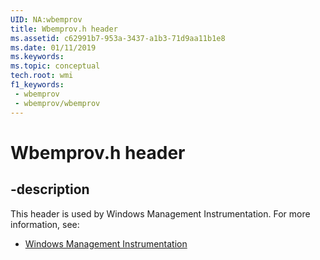```yaml
---
UID: NA:wbemprov
title: Wbemprov.h header
ms.assetid: c62991b7-953a-3437-a1b3-71d9aa11b1e8
ms.date: 01/11/2019
ms.keywords: 
ms.topic: conceptual
tech.root: wmi
f1_keywords:
 - wbemprov
 - wbemprov/wbemprov
---
```


# Wbemprov.h header


## -description

This header is used by Windows Management Instrumentation. For more information, see:

- [Windows Management Instrumentation](../_wmi/index.md)

